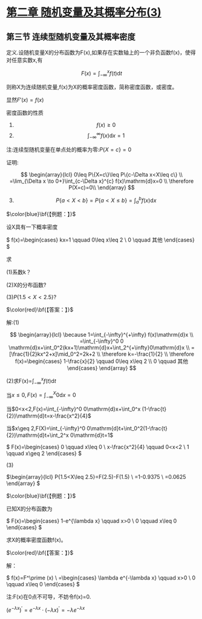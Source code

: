 # [第二章 随机变量及其概率分布(3)](https://www.bilibili.com/video/BV1XJ411173b?p=10)

## 第三节 连续型随机变量及其概率密度

定义.设随机变量X的分布函数为F(x),如果存在实数轴上的一个非负函数f(x)，使得对任意实数x,有

$$
F(x)=\int_{-\infty}^x f(t)\mathrm{d}t
$$

则称X为连续随机变量,f(x)为X的概率密度函数，简称密度函数，或密度。

显然$F'(x)=f(x)$

密度函数的性质

1. $$f(x) \geq 0$$
2. $$\int_{-\infty}^{\infty} f(x)\mathrm{d}x=1$$

注:连续型随机变量在单点处的概率为零:$P\{X=c\}=0$

证明:

$$
\begin{array}{lcl}
0\leq P\{X=c\}\leq P\{c-\Delta x<X\leq c\} \\
=\lim_{\Delta x \to 0+}\int_{c-\Delta x}^{c} f(x)\mathrm{d}x=0 \\
\therefore P(X=c)=0\\
\end{array}
$$

3. $$P\{a<X<b\}=P\{a<X\leq b\}=\int_{a}^{b} f(x)\mathrm{d}x$$

$\color{blue}\bf{【例题：】}$

设X具有一下概率密度

$
f(x)=\begin{cases}
kx=1 \qquad 0\leq x\leq 2 \\
0   \qquad 其他
\end{cases}
$

求

(1)系数k？

(2)X的分布函数?

(3)$P\{1.5<X<2.5\}$?

$\color{red}\bf{【答案：】}$

解:(1)

$$
\begin{array}{lcl}
\because 1=\int_{-\infty}^{+\infty} f(x)\mathrm{d}x \\
=\int_{-\infty}^0 0 \mathrm{d}x+\int_0^2(kx+1)\mathrm{d}x+\int_2^{+\infty}0\mathrm{d}x \\
=[\frac{1}{2}kx^2+x]\mid_0^2=2k+2 \\
\therefore k=-\frac{1}{2} \\
\therefore f(x)=\begin{cases}
1-\frac{x}{2} \qquad 0\leq x\leq 2 \\
0 \qquad 其他
\end{cases}
\end{array}
$$

(2)求F(x)=$\int_{-\infty}^{x} f(t)\mathrm{d}t$

当$x\leq 0,F(x)=\int_{-\infty}^X 0\mathrm{d}x=0$

当$0<x<2,F(x)=\int_{-\infty}^0 0\mathrm{d}x+\int_0^x (1-\frac{t}{2})\mathrm{d}t=x-\frac{x^2}{4}$

当$x\geq 2,F(X)=\int_{-\infty}^0 0\mathrm{d}t+\int_0^2(1-\frac{t}{2})\mathrm{d}t+\int_2^x 0\mathrm{d}t=1$

$
F(x)=\begin{cases}
0 \qquad x\leq 0 \\
x-\frac{x^2}{4} \qquad 0<x<2 \\
1 \qquad x\geq 2
\end{cases}
$

(3)

$\begin{array}{lcl}
P\{1.5<X\leq 2.5\}=F(2.5)-F(1.5) \\
=1-0.9375 \\
=0.0625
\end{array}
$

$\color{blue}\bf{【例题：】}$

已知X的分布函数为

$
F(x)=\begin{cases}
1-e^{\lambda x} \qquad x>0 \\
0 \qquad x\leq 0
\end{cases}
$

求X的概率密度函数f(x)。

$\color{red}\bf{【答案：】}$

解：

$
f(x)=F^\prime (x) \\
=\begin{cases}
\lambda e^{-\lambda x} \qquad x>0 \\
0 \qquad x\leq 0
\end{cases}
$

注:F(x)在0点不可导，不妨令f(x)=0.

$(e^{-\lambda x})^\prime = e^{-\lambda x} \cdot (-\lambda x)^{\prime}=-\lambda e^{-\lambda x}$
